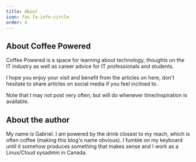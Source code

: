 ```yaml
---
title: About
icon: fas fa-info-circle
order: 4
---
```


## About Coffee Powered

Coffee Powered is a space for learning about technology, thoughts on the IT industry as well as career advice for IT professionals and students.

I hope you enjoy your visit and benefit from the articles on here, don't hesitate to share articles on social media if you feel inclined to.

Note that I may not post very often, but will do whenever time/inspiration is available.

## About the author

My name is Gabriel. I am powered by the drink closest to my reach, which is often coffee (making this blog's name obvious). I fumble on my keyboard until it somehow produces something that makes sense and I work as a Linux/Cloud sysadmin in Canada.
